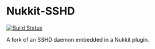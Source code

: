Nukkit-SSHD
===========

[![Build Status](http://turpster.xyz:8080/job/Nukkit%20SSHD/badge/icon)](http://turpster.xyz:8080/job/Nukkit%20SSHD/)

A fork of an SSHD daemon embedded in a Nukkit plugin.
